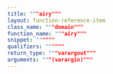 ```yaml
---
title: """airy"""
layout: function-reference-item
class_name: """domain"""
function_name: """airy"""
snippet: """"""
qualifiers: """"""
return_type: """varargout"""
arguments: """(varargin)"""
---
```


